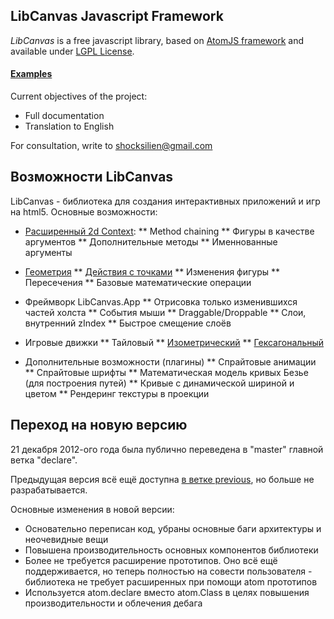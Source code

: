## LibCanvas Javascript Framework

*LibCanvas* is a free javascript library, based on [AtomJS framework](/theshock/atomjs) and available under [LGPL License](http://www.gnu.org/copyleft/lgpl.html).

#### [Examples](http://libcanvas.github.com/)

Current objectives of the project:

* Full documentation
* Translation to English

For consultation, write to shocksilien@gmail.com

## Возможности LibCanvas

LibCanvas - библиотека для создания интерактивных приложений и игр на html5. Основные возможности:

* [Расширенный 2d Context](https://github.com/theshock/libcanvas/blob/master/Docs/Ru/Core/Context2D.md):
** Method chaining
** Фигуры в качестве аргументов
** Дополнительные методы
** Именнованные аргументы

* [Геометрия](https://github.com/theshock/libcanvas/tree/master/Docs/Ru/Shapes)
** [Действия с точками](https://github.com/theshock/libcanvas/blob/master/Docs/Ru/Core/Point.md)
** Изменения фигуры
** Пересечения
** Базовые математические операции

* Фреймворк LibCanvas.App
** Отрисовка только изменившихся частей холста
** События мыши
** Draggable/Droppable
** Слои, внутренний zIndex
** Быстрое смещение слоёв

* Игровые движки
** Тайловый
** [Изометрический](https://github.com/theshock/libcanvas/blob/master/Docs/Ru/Engines/Isometric/Projection.md)
** [Гексагональный](https://github.com/theshock/libcanvas/blob/master/Docs/Ru/Engines/Hex/Projection.md)

* Дополнительные возможности (плагины)
** Спрайтовые анимации
** Спрайтовые шрифты
** Математическая модель кривых Безье (для построения путей)
** Кривые с динамической шириной и цветом
** Рендеринг текстуры в проекции

## Переход на новую версию

21 декабря 2012-ого года была публично переведена в "master" главной ветка "declare".

Предыдущая версия всё ещё доступна [в ветке previous](https://github.com/theshock/libcanvas/tree/previous), но больше не разрабатывается.

Основные изменения в новой версии:

* Основательно переписан код, убраны основные баги архитектуры и неочевидные вещи
* Повышена производительность основных компонентов библиотеки
* Более не требуется расширение прототипов. Оно всё ещё поддерживается, но теперь полностью на совести пользователя - библиотека не требует расширенных при помощи atom прототипов
* Используется atom.declare вместо atom.Class в целях повышения производительности и облечения дебага